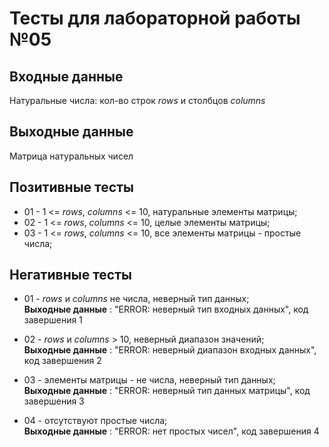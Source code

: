 # Тесты для лабораторной работы №05

## Входные данные

Натуральные числа: кол-во строк _rows_ и столбцов _columns_

## Выходные данные

Матрица натуральных чисел

## Позитивные тесты

- 01 - 1 <= _rows_, _columns_ <= 10, натуральные элементы матрицы;
- 02 - 1 <= _rows_, _columns_ <= 10, целые элементы матрицы;
- 03 - 1 <= _rows_, _columns_ <= 10, все элементы матрицы - простые числа;

## Негативные тесты

- 01 - _rows_ и _columns_ не числа, неверный тип данных; <br />
__Выходные данные__ : "ERROR: неверный тип входных данных", код завершения 1

- 02 - _rows_ и _columns_ > 10, неверный диапазон значений; <br />
__Выходные данные__ : "ERROR: неверный диапазон входных данных", код завершения 2

- 03 - элементы матрицы - не числа, неверный тип данных; <br />
__Выходные данные__ : "ERROR: неверный тип данных матрицы", код завершения 3

- 04 - отсутствуют простые числа; <br />
__Выходные данные__ : "ERROR: нет простых чисел", код завершения 4
